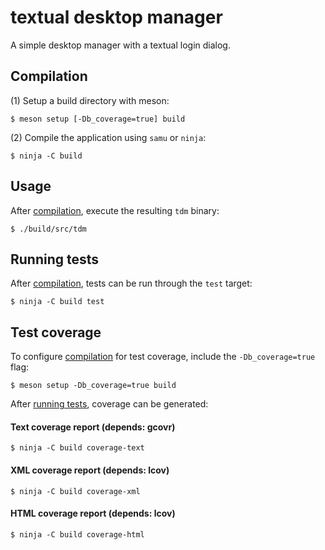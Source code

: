 # **t**extual **d**esktop **m**anager

A simple desktop manager with a textual login dialog.

## Compilation

(1) Setup a build directory with meson:

    $ meson setup [-Db_coverage=true] build

(2) Compile the application using `samu` or `ninja`:

    $ ninja -C build

## Usage

After [compilation](#compilation), execute the resulting `tdm` binary:

    $ ./build/src/tdm

## Running tests

After [compilation](#compilation), tests can be run through the `test` target:

    $ ninja -C build test

## Test coverage

To configure [compilation](#compilation) for test coverage, include the
`-Db_coverage=true` flag:

    $ meson setup -Db_coverage=true build

After [running tests](#running-tests), coverage can be generated:

#### Text coverage report (depends: gcovr)

    $ ninja -C build coverage-text

#### XML coverage report (depends: lcov)

    $ ninja -C build coverage-xml

#### HTML coverage report (depends: lcov)

    $ ninja -C build coverage-html
